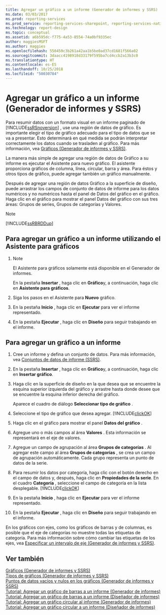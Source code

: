 ```yaml
---
title: Agregar un gráfico a un informe (Generador de informes y SSRS) | Microsoft Docs
ms.date: 03/03/2017
ms.prod: reporting-services
ms.prod_service: reporting-services-sharepoint, reporting-services-native
ms.technology: report-design
ms.topic: conceptual
ms.assetid: a6b595dc-f775-4a53-8554-74a0bf9335ec
author: maggiesMSFT
ms.author: maggies
ms.openlocfilehash: 550459c3b261a42aa1b5be0ad37cd1681f566a02
ms.sourcegitcommit: 3daacc4198918d33179f595ba7cd4ccb2a13b3c0
ms.translationtype: HT
ms.contentlocale: es-ES
ms.lasthandoff: 10/25/2018
ms.locfileid: "50030784"
---
```

# <a name="add-a-chart-to-a-report-report-builder-and-ssrs"></a>Agregar un gráfico a un informe (Generador de informes y SSRS)
  Para resumir datos con un formato visual en un informe paginado de [!INCLUDE[ssRSnoversion](../../includes/ssrsnoversion-md.md)] , use una región de datos de gráfico. Es importante elegir el tipo de gráfico adecuado para el tipo de datos que se va a presentar. Esto determinará en qué medida se podrán interpretar correctamente los datos cuando se trasladen al gráfico. Para más información, vea [Gráficos &#40;Generador de informes y SSRS&#41;](../../reporting-services/report-design/charts-report-builder-and-ssrs.md).  
  
 La manera más simple de agregar una región de datos de Gráfico a su informe es ejecutar el Asistente para nuevo gráfico. El asistente proporciona gráficos de columna, línea, circular, barra y área. Para éstos y otros tipos de gráfico, puede agregar también un gráfico manualmente.  
  
 Después de agregar una región de datos Gráfico a la superficie de diseño, puede arrastrar los campos de conjunto de datos de informe para los datos numéricos y no numéricos hasta el panel de Datos del gráfico en el gráfico. Haga clic en el gráfico para mostrar el panel Datos del gráfico con sus tres áreas: Grupos de series, Grupos de categorías y Valores.  
  
> [!NOTE]  
>  [!INCLUDE[ssRBRDDup](../../includes/ssrbrddup-md.md)]  
  
## <a name="to-add-a-chart-to-a-report-by-using-the-chart-wizard"></a>Para agregar un gráfico a un informe utilizando el Asistente para gráficos  
  
1.  > [!NOTE]  
    >  El Asistente para gráficos solamente está disponible en el Generador de informes.  
  
     En la pestaña **Insertar** , haga clic en **Gráfico**y, a continuación, haga clic en **Asistente para gráficos**.  
  
2.  Siga los pasos en el Asistente para **Nuevo** gráfico.  
  
3.  En la pestaña **Inicio** , haga clic en **Ejecutar** para ver el informe representado.  
  
4.  En la pestaña **Ejecutar** , haga clic en **Diseño** para seguir trabajando en el informe.  
  
## <a name="to-add-a-chart-to-a-report"></a>Para agregar un gráfico a un informe  
  
1.  Cree un informe y defina un conjunto de datos. Para más información, vea [Conjuntos de datos de informe &#40;SSRS&#41;](../../reporting-services/report-data/report-datasets-ssrs.md).  
  
2.  En la pestaña **Insertar** , haga clic en **Gráfico**y, a continuación, haga clic en **Insertar gráfico**.  
  
3.  Haga clic en la superficie de diseño en la que desea que se encuentre la esquina superior izquierda del gráfico y arrastre hasta donde desee que se encuentre la esquina inferior derecha del gráfico.  
  
     Aparece el cuadro de diálogo **Seleccionar tipo de gráfico** .  
  
4.  Seleccione el tipo de gráfico que desea agregar. [!INCLUDE[clickOK](../../includes/clickok-md.md)]  
  
5.  Haga clic en el gráfico para mostrar el panel **Datos del gráfico** .  
  
6.  Agregue uno o más campos al área **Valores** . Esta información se representará en el eje de valores.  
  
7.  Agregue un campo de agrupación al área **Grupos de categorías** . Al agregar este campo al área **Grupos de categorías** , se crea un campo de agrupación automáticamente. Cada grupo representa un punto de datos de la serie.  
  
8.  Para resumir los datos por categoría, haga clic con el botón derecho en el campo de datos y, después, haga clic en **Propiedades de la serie**. En el cuadro **Categoría** , seleccione el campo de categoría en la lista desplegable. [!INCLUDE[clickOK](../../includes/clickok-md.md)]  
  
9. En la pestaña **Inicio** , haga clic en **Ejecutar** para ver el informe representado.  
  
10. En la pestaña **Ejecutar** , haga clic en **Diseño** para seguir trabajando en el informe.  
  
 En los gráficos con ejes, como los gráficos de barras y de columnas, es posible que el eje de categorías no muestre todas las etiquetas de categoría. Para más información sobre cómo cambiar las etiquetas de los ejes, vea [Especificar un intervalo de eje &#40;Generador de informes y SSRS&#41;](../../reporting-services/report-design/specify-an-axis-interval-report-builder-and-ssrs.md).  
  
## <a name="see-also"></a>Ver también  
 [Gráficos &#40;Generador de informes y SSRS&#41;](../../reporting-services/report-design/charts-report-builder-and-ssrs.md)   
 [Tipos de gráficos &#40;Generador de informes y SSRS&#41;](../../reporting-services/report-design/chart-types-report-builder-and-ssrs.md)   
 [Puntos de datos vacíos y nulos en los gráficos &#40;Generador de informes y SSRS&#41;](../../reporting-services/report-design/empty-and-null-data-points-in-charts-report-builder-and-ssrs.md)   
 [Tutorial: Agregar un gráfico de barras a un informe (Generador de informes)](https://go.microsoft.com/fwlink/?LinkId=198052)   
 [Tutorial: Agregar un gráfico de barras a un informe (Diseñador de informes)](https://go.microsoft.com/fwlink/?LinkId=198042)   
 [Tutorial: Agregar un gráfico circular al informe (Generador de informes)](https://go.microsoft.com/fwlink/?LinkId=198051)   
 [Tutorial: Agregar un gráfico circular a un informe (Diseñador de informes)](https://go.microsoft.com/fwlink/?LinkId=198041)  
  
  
